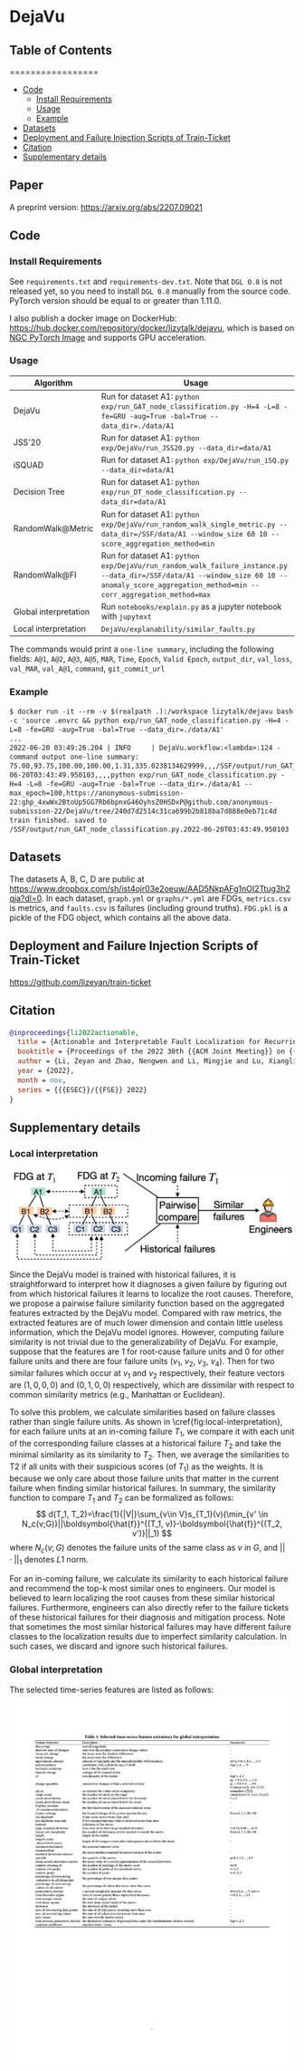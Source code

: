 # DejaVu
## Table of Contents
=================

  * [Code](#code)
    * [Install Requirements](#install-requirements)
    * [Usage](#usage)
    * [Example](#example)
  * [Datasets](#datasets)
  * [Deployment and Failure Injection Scripts of Train-Ticket](#deployment-and-failure-injection-scripts-of-train-ticket)
  * [Citation](#citation)
  * [Supplementary details](#supplementary-details)
  
## Paper
A preprint version: https://arxiv.org/abs/2207.09021
## Code
### Install Requirements
See `requirements.txt` and `requirements-dev.txt`. Note that `DGL 0.8` is not released yet, so you need to install `DGL 0.8` manually from the source code. PyTorch version should be equal to or greater than 1.11.0.

I also publish a docker image on DockerHub: https://hub.docker.com/repository/docker/lizytalk/dejavu, which is based on [NGC PyTorch Image](https://docs.nvidia.com/deeplearning/frameworks/pytorch-release-notes/rel_21-11.html) and supports GPU acceleration.

### Usage
|Algorithm|Usage|
|---|---|
|DejaVu|Run for dataset A1: `python exp/run_GAT_node_classification.py -H=4 -L=8 -fe=GRU -aug=True -bal=True --data_dir=./data/A1`|
|JSS'20|Run for dataset A1: `python exp/DejaVu/run_JSS20.py --data_dir=data/A1`|
|iSQUAD|Run for dataset A1: `python exp/DejaVu/run_iSQ.py --data_dir=data/A1`|
|Decision Tree|Run for dataset A1: `python exp/run_DT_node_classification.py --data_dir=data/A1`|
|RandomWalk@Metric|Run for dataset A1: `python exp/DejaVu/run_random_walk_single_metric.py --data_dir=/SSF/data/A1 --window_size 60 10 --score_aggregation_method=min`|
|RandomWalk@FI|Run for dataset A1: `python exp/DejaVu/run_random_walk_failure_instance.py --data_dir=/SSF/data/A1 --window_size 60 10 --anomaly_score_aggregation_method=min --corr_aggregation_method=max`|
|Global interpretation|Run `notebooks/explain.py` as a jupyter notebook with `jupytext`|
|Local interpretation|`DejaVu/explanability/similar_faults.py`|

The commands would print a `one-line summary`, including the following fields: `A@1`, `A@2`, `A@3`, `A@5`, `MAR`, `Time`, `Epoch`, `Valid Epoch`, `output_dir`, `val_loss`, `val_MAR`, `val_A@1`, `command`, `git_commit_url`
### Example
```
$ docker run -it --rm -v $(realpath .):/workspace lizytalk/dejavu bash -c 'source .envrc && python exp/run_GAT_node_classification.py -H=4 -L=8 -fe=GRU -aug=True -bal=True --data_dir=./data/A1'
...
2022-06-20 03:49:26.204 | INFO     | DejaVu.workflow:<lambda>:124 - command output one-line summary: 75.00,93.75,100.00,100.00,1.31,335.0238134629999,,,/SSF/output/run_GAT_node_classification.py.2022-06-20T03:43:49.950103,,,,python exp/run_GAT_node_classification.py -H=4 -L=8 -fe=GRU -aug=True -bal=True --data_dir=./data/A1 --max_epoch=100,https://anonymous-submission-22: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@github.com/anonymous-submission-22/DejaVu/tree/240d7d2514c31ca699b2b818ba7d888e0eb71c4d
train finished. saved to /SSF/output/run_GAT_node_classification.py.2022-06-20T03:43:49.950103
```

## Datasets

The datasets A, B, C, D are public at https://www.dropbox.com/sh/ist4ojr03e2oeuw/AAD5NkpAFg1nOI2Ttug3h2qja?dl=0.
In each dataset, `graph.yml` or `graphs/*.yml` are FDGs, `metrics.csv` is metrics, and `faults.csv` is failures (including ground truths).
`FDG.pkl` is a pickle of the FDG object, which contains all the above data.


## Deployment and Failure Injection Scripts of Train-Ticket
https://github.com/lizeyan/train-ticket

## Citation
``` bibtex
@inproceedings{li2022actionable,
  title = {Actionable and Interpretable Fault Localization for Recurring Failures in Online Service Systems},
  booktitle = {Proceedings of the 2022 30th {{ACM Joint Meeting}} on {{European Software Engineering Conference}} and {{Symposium}} on the {{Foundations}} of {{Software Engineering}}},
  author = {Li, Zeyan and Zhao, Nengwen and Li, Mingjie and Lu, Xianglin and Wang, Lixin and Chang, Dongdong and Nie, Xiaohui and Cao, Li and Zhang, Wenchi and Sui, Kaixin and Wang, Yanhua and Du, Xu and Duan, Guoqing and Pei, Dan},
  year = {2022},
  month = nov,
  series = {{{ESEC}}/{{FSE}} 2022}
}
```

## Supplementary details
### Local interpretation
![local interpretation](figures/local_interpretation.png)


Since the DejaVu model is trained with historical failures, it is straightforward to interpret how it diagnoses a given failure by figuring out from which historical failures it learns to localize the root causes.
Therefore, we propose a pairwise failure similarity function based on the aggregated features extracted by the DejaVu model.
Compared with raw metrics, the extracted features are of much lower dimension and contain little useless information, which the DejaVu model ignores.
However, computing failure similarity is not trivial due to the generalizability of DejaVu.
For example, suppose that the features are $1$ for root-cause failure units and $0$ for other failure units and there are four failure units ($v_1$, $v_2$, $v_3$, $v_4$).
Then for two similar failures which occur at $v_1$ and $v_2$ respectively, their feature vectors are $(1, 0, 0, 0)$ and $(0, 1, 0, 0)$ respectively, which are dissimilar with respect to common similarity metrics (e.g., Manhattan or Euclidean).


To solve this problem, we calculate similarities based on failure classes rather than single failure units.
As shown in \cref{fig:local-interpretation}, for each failure units at an in-coming failure $T_1$, we compare it with each unit of the corresponding failure classes at a historical failure $T_2$ and take the minimal similarity as its similarity to $T_2$.
Then, we average the similarities to T2 if all units with their suspicious scores (of $T_1$) as the weights.
It is because we only care about those failure units that matter in the current failure when finding similar historical failures.
In summary, the similarity function to compare $T_1$ and $T_2$ can be formalized as follows:
$$
d(T_1, T_2)=\frac{1}{|V|}\sum_{v\in V}s_{T_1}(v)(\min_{v' \in N_c(v;G)}||\boldsymbol{\hat{f}}^{(T_1, v)}-\boldsymbol{\hat{f}}^{(T_2, v')}||_1)
$$
where $N_c(v;G)$ denotes the failure units of the same class as $v$ in $G$, and $||\cdot||_1$ denotes $L1$ norm.


For an in-coming failure, we calculate its similarity to each historical failure and recommend the top-k most similar ones to engineers.
Our model is believed to learn localizing the root causes from these similar historical failures.
Furthermore, engineers can also directly refer to the failure tickets of these historical failures for their diagnosis and mitigation process.
Note that sometimes the most similar historical failures may have different failure classes to the localization results due to imperfect similarity calculation.
In such cases, we discard and ignore such historical failures.



### Global interpretation
The selected time-series features are listed as follows:
![the list of selected time-series features](figures/global_interpretation_time_series_features.png)
